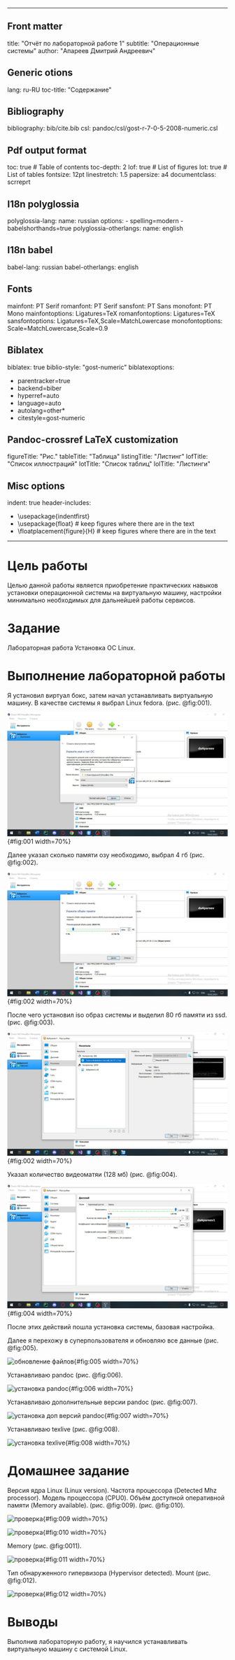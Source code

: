 
---
## Front matter
title: "Отчёт по лабораторной работе 1"
subtitle: "Операционные системы"
author: "Апареев Дмитрий Андреевич"

## Generic otions
lang: ru-RU
toc-title: "Содержание"

## Bibliography
bibliography: bib/cite.bib
csl: pandoc/csl/gost-r-7-0-5-2008-numeric.csl

## Pdf output format
toc: true # Table of contents
toc-depth: 2
lof: true # List of figures
lot: true # List of tables
fontsize: 12pt
linestretch: 1.5
papersize: a4
documentclass: scrreprt
## I18n polyglossia
polyglossia-lang:
  name: russian
  options:
	- spelling=modern
	- babelshorthands=true
polyglossia-otherlangs:
  name: english
## I18n babel
babel-lang: russian
babel-otherlangs: english
## Fonts
mainfont: PT Serif
romanfont: PT Serif
sansfont: PT Sans
monofont: PT Mono
mainfontoptions: Ligatures=TeX
romanfontoptions: Ligatures=TeX
sansfontoptions: Ligatures=TeX,Scale=MatchLowercase
monofontoptions: Scale=MatchLowercase,Scale=0.9
## Biblatex
biblatex: true
biblio-style: "gost-numeric"
biblatexoptions:
  - parentracker=true
  - backend=biber
  - hyperref=auto
  - language=auto
  - autolang=other*
  - citestyle=gost-numeric
## Pandoc-crossref LaTeX customization
figureTitle: "Рис."
tableTitle: "Таблица"
listingTitle: "Листинг"
lofTitle: "Список иллюстраций"
lotTitle: "Список таблиц"
lolTitle: "Листинги"
## Misc options
indent: true
header-includes:
  - \usepackage{indentfirst}
  - \usepackage{float} # keep figures where there are in the text
  - \floatplacement{figure}{H} # keep figures where there are in the text
---

# Цель работы

Целью данной работы является приобретение практических навыков установки операционной системы на виртуальную машину, настройки минимально необходимых для дальнейшей работы сервисов.

# Задание

Лабораторная работа Установка ОС Linux.

# Выполнение лабораторной работы

Я установил виртуал бокс, затем начал устанавливать виртуальную машину. В качестве системы я выбрал Linux fedora. (рис. @fig:001).

![начало установки](image/1/1.1.jpg){#fig:001 width=70%}

Далее указал сколько памяти озу необходимо, выбрал 4 гб (рис. @fig:002).

![выбор озу](image/1/1.2.jpg){#fig:002 width=70%}

После чего установил iso образ системы и выделил 80 гб памяти из ssd. (рис. @fig:003). 

![выбор дисков](image/1/1.3.jpg){#fig:002 width=70%}

Указал количество видеоматяи (128 мб) (рис. @fig:004). 

![выбор видеопамяти](image/1/1.5.jpg){#fig:004 width=70%}

После этих действий пошла установка системы, базовая настройка.

Далее я перехожу в суперпользователя и обновляю все данные (рис. @fig:005). 

![обновление файлов](image/1/1.10.jpg){#fig:005 width=70%}

Устанавливаю pandoc (рис. @fig:006). 

![установка pandoc](image/1/1.11.jpg){#fig:006 width=70%}

Устанавливаю дополнительные версии pandoc (рис. @fig:007).

![установка доп версий pandoc](image/1/1.12.jpg){#fig:007 width=70%}

Устанавливаю texlive (рис. @fig:008).

![установка texlive](image/1/1.13.jpg){#fig:008 width=70%}

# Домашнее задание

Версия ядра Linux (Linux version). Частота процессора (Detected Mhz processor). Модель процессора (CPU0). Объём доступной оперативной памяти (Memory available). (рис. @fig:009). (рис. @fig:010).

![проверка](image/1/1.15.jpg){#fig:009 width=70%}

![проверка](image/1/1.14.jpg){#fig:010 width=70%}

Memory (рис. @fig:0011).

![проверка](image/1/1.16.jpg){#fig:011 width=70%}

Тип обнаруженного гипервизора (Hypervisor detected). Mount (рис. @fig:012).

![проверка](image/1/1.17.jpg){#fig:012 width=70%}

# Выводы

Выполнив лабораторную работу, я научился устанавливать виртуальную машину с системой Linux.
